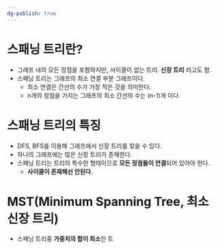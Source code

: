 ```yaml
---
dg-publish: true
---
```


# 스패닝 트리란?
- 그래프 내의 모든 정점을 포함하지만, 사이클이 없는 트리. **신장 트리** 라고도 함.
- 스패닝 트리는 그래프의 최소 연결 부분 그래프이다.
	- 최소 연결은 간선의 수가 가장 적은 것을 의미한다.
	- n개의 정점을 가지는 그래프의 최소 간선의 수는 (n-1)개 이다.
# 스패닝 트리의 특징
- DFS, BFS를 이용해 그래프에서 신장 트리를 찾을 수 있다.
- 하나의 그래프에는 많은 신장 트리가 존재한다.
- 스패닝 트리는 트리의 특수한 형태이므로 **모든 정점들이 연결**되어 있어야 한다.
	- **사이클이 존재해선 안된다.**
# MST(Minimum Spanning Tree, 최소 신장 트리)
- 스패닝 트리중 **가중치의 합이 최소**인 트